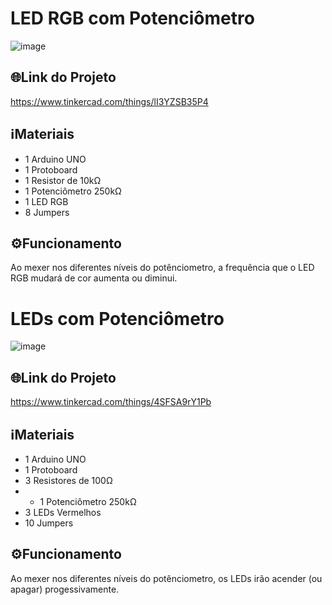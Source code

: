 # LED RGB com Potenciômetro

![image](https://github.com/henrigm4626/ETEC_SEM_2020/assets/88845710/418fe574-ffa5-4e83-97b6-9ac31c366b44)

## 🌐Link do Projeto
https://www.tinkercad.com/things/lI3YZSB35P4

## ℹMateriais
- 1 Arduino UNO
- 1 Protoboard
- 1 Resistor de 10kΩ
- 1 Potenciômetro 250kΩ
- 1 LED RGB
- 8 Jumpers

## ⚙️Funcionamento
Ao mexer nos diferentes níveis do potênciometro, a frequência que o LED RGB mudará de cor aumenta ou diminui.

# LEDs com Potenciômetro

![image](https://github.com/henrigm4626/ETEC_SEM_2020/assets/88845710/baaeef46-157e-4499-94af-61cb89ccd733)

## 🌐Link do Projeto
https://www.tinkercad.com/things/4SFSA9rY1Pb

## ℹMateriais
- 1 Arduino UNO
- 1 Protoboard
- 3 Resistores de 100Ω
- - 1 Potenciômetro 250kΩ
- 3 LEDs Vermelhos
- 10 Jumpers

## ⚙️Funcionamento
Ao mexer nos diferentes níveis do potênciometro, os LEDs irão acender (ou apagar) progessivamente.
